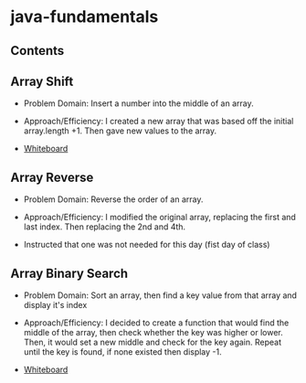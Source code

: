 # java-fundamentals

## Contents

## Array Shift
- Problem Domain: Insert a number into the middle of an array.

- Approach/Efficiency: I created a new array that was based off the initial array.length +1. Then gave new values to the array.

- [Whiteboard](src/main/resources/whiteboard#1.PNG)


## Array Reverse
- Problem Domain: Reverse the order of an array.

- Approach/Efficiency: I modified the original array, replacing the first and last index. Then replacing the 2nd and 4th. 

- Instructed that one was not needed for this day (fist day of class)

## Array Binary Search
- Problem Domain: Sort an array, then find a key value from that array and display it's index

- Approach/Efficiency: I decided to create a function that would find the middle of the array, then check whether the key was higher or lower. Then, it would set a new middle and check for the key again. Repeat until the key is found, if none existed then display -1.

- [Whiteboard]()

